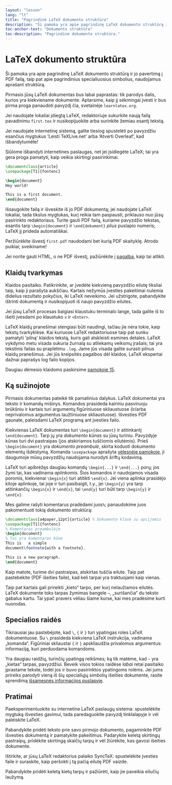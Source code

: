```yaml
---
layout: "lesson"
lang: "lt"
title: "Pagrindinė LaTeX dokumento struktūra"
description: "Ši pamoka yra apie pagrindinę LaTeX dokumento struktūrą ir jo pavertimą į PDF failą, taip pat apie pagrindinius specialiuosius simbolius, naudojamus aprašant struktūrą."
toc-anchor-text: "Dokumento struktūra"
toc-description: "Pagrindinė dokumento struktūra."
---
```


# LaTeX dokumento struktūra

<span
  class="summary">Ši pamoka yra apie pagrindinę LaTeX dokumento struktūrą ir jo pavertimą į PDF failą, taip pat apie pagrindinius specialiuosius simbolius, naudojamus aprašant struktūrą.</span>

Pirmasis jūsų LaTeX dokumentas bus labai paprastas: tik parodys dalis, kurios
yra kiekviename dokumente. Aptarsime, kaip jį sėkmingai įvesti ir bus pirma
proga panaudoti pavyzdį čia, svetainėje `learnlatex.org`.

Jei naudojate lokaliai įdiegtą LaTeX, redaktoriuje sukurkite naują failą
pavadinimu `first.tex` ir nusikopijuokite arba surinkite žemiau esantį tekstą.

Jei naudojate internetinę sistemą, galite tiesiog spustelėti po pavyzdžiu
esančius mygtukus ‘Leisti TeXLive.net’ arba ‘Atverti Overleaf’, kad
išbandytumėte!

<p
  class="hint">Siūlome išbandyti internetines paslaugas, net jei įsidiegėte LaTeX; tai yra gera proga pamatyti, kaip veikia skirtingi pasirinkimai.</p>

```latex
\documentclass{article}
\usepackage[T1]{fontenc}

\begin{document}
Hey world!

This is a first document.
\end{document}
```

Išsaugokite failą ir išveskite iš jo PDF dokumentą; jei naudojate LaTeX
lokaliai, tada tikslus mygtukas, kurį reikia tam paspausti, priklauso nuo
jūsų pasirinkto redaktoriaus.  Turite gauti PDF failą, kuriame pavyzdžio
tekstas, esantis tarp `\begin{document}` ir `\end{dokument}` _plius_ puslapio
numeris; LaTeX jį prideda automatiškai.

Peržiūrėkite išvestį `first.pdf` naudodami bet kurią PDF skaityklę. Atrodo
puikiai; sveikiname!

Jei norite gauti HTML, o ne PDF išvestį, pažiūrėkite į [pagalbą](./help),
kaip tai atlikti.

## Klaidų tvarkymas

Klaidos pasitaiko. Patikrinkite, ar įvedėte kiekvieną pavyzdžio eilutę
tiksliai taip, kaip ji parašyta aukščiau. Kartais nežymūs įvesties pakeitimai
nulemia didelius rezultato pokyčius, iki LaTeX neveikimo. Jei užstrigote,
pabandykite ištrinti dokumentą ir nusikopijuoti iš naujo pavyzdžio eilutes.

Jei jūsų LaTeX procesas baigiasi klaustuku terminalo lange, tada galite iš to
išeiti įvesdami po klaustuko `x` ir `<Enter>`.

LaTeX klaidų pranešimai stengiasi būti naudingi, tačiau jie nėra tokie, kaip
tekstų tvarkyklėse. Kai kuriuose LaTeX redaktoriuose taip pat sunku pamatyti
'pilną' klaidos tekstą, kuris gali atskleisti esmines detales. LaTeX vykdymo
metu visada sukuria žurnalą su atliekamų veiksmų įrašais; tai yra tekstinis
failas su praplėtimu `.log`.  Jame jūs visada galite surasti pilnus klaidų
pranešimus. Jei jūs kreipsitės pagalbos dėl klaidos, LaTeX ekspertai dažnai
paprašys log failo kopijos.

<p
  class="hint">Daugiau dėmesio klaidoms paskirsime <a href="./lesson-15">pamokoje 15</a>.</p>

## Ką sužinojote

Pirmasis dokumentas pateikė tik pamatinius dalykus.
LaTeX dokumentai yra teksto ir komandų mišinys.
Komandos prasideda kairiniu pasviruoju brūkšniu 
ir kartais turi argumentų figūriniuose skliaustuose 
(ir/arba neprivalomus argumentus laužtiniuose skliaustuose).
Išvesties PDF gaunate, paleisdami LaTeX programą ant įvesties failo.

Kiekvienas LaTeX dokumentas turi `\begin{document}` ir atitinkantį `\end{document}`.
Tarp jų yra *dokumento kūnas* su jūsų turiniu.
Pavyzdyje kūnas turi dvi pastraipas (jos atskiriamos tuščiomis eilutėmis). 
Prieš `\begin{document}` yra *dokumento preambulė*, 
skirta koduoti dokumento elementų išdėstymą. 
Komanda `\usepackage` aprašyta [vėlesnėje pamokoje](lesson-06), 
ji daugumoje mūsų pavyzdžių naudojama nurodyti šriftų kodavimą.

LaTeX turi apibrėžęs daugiau komandų `\begin{...}` ir `\end{...}` porų; 
jos žymi tai, kas vadinama *aplinkomis*. Šios komandos ir naudojamos visada
poromis, kiekvienai `\begin{x}` turi atitikti `\end{x}`. 
Jei viena aplinka prasidėjo kitoje aplinkoje, tai joje ir turi pasibaigti,
 t.y., jei `\begin{y}` yra tarp atitinkančių `\begin{x}` ir `\end{x}`, 
tai `\end{y}` turi būti tarp `\begin{y}` ir `\end{x}`.

Mes galime rašyti komentarus pradėdami juos`%`; panaudokime juos
pakomentuoti tokią dokumento struktūrą:

```latex
\documentclass[a4paper,12pt]{article} % Dokumento klasė su opcijomis
\usepackage[T1]{fontenc}
% Komentaras preambulėje
\begin{document}
% Tai yra komentaras kūne
This is   a simple
document\footnote{with a footnote}.

This is a new paragraph.
\end{document}
```

Kaip matote, turime dvi pastraipas, atskirtas tuščia eilute. Taip pat
pastebėkite (PDF išeities faile), kad keli tarpai yra traktuojami kaip
vienas.

Taip pat kartais gali prireikti „kieto“ tarpo, per kurį nelaužiamos
eilutės. LaTeX dokumente toks tarpas žymimas bangele `~`, „surišančia“ du
teksto gabalus kartu. Tai ypač pravers vėliau šiame kurse, kai mes pradėsime
kurti nuorodas.

## Specialios raidės

Tikriausiai jau pastebėjote, kad ``\``, `{` ir `}` turi ypatingas roles LaTeX
dokumentuose. Su ``\`` prasideda kiekviena LaTeX instrukcija, vadinama
„komanda“. Figūriniai skliaustai `{` ir `}` apskliaudžia privalomus
argumentus: informaciją, kuri perduodama komandoms.

Yra daugiau raidžių, turinčių ypatingą reikšmes; ką tik matėme, kad `~` yra
„kietas“ tarpas, pavyzdžiui. Beveik visos tokios raidėse _labai_ retai
pasitaiko įprastame tekste, todėl jos ir buvo pasirinktos ypatingoms
rolėms. Jei jums prireiks parodyti vieną iš šių specialiųjų simbolių išeities
dokumente, rasite sprendimą [išsamesnės informacijos puslapyje](more-03).

## Pratimai

Paeksperimentuokite su internetine LaTeX paslaugų sistema: spustelėkite
mygtuką išvesties gavimui, tada paredaguokite pavyzdį tinklalapyje ir vėl
paleiskite LaTeX. 

Pabandykite pridėti teksto prie savo pirmojo dokumento, pagaminkite PDF
išvesties dokumentą ir pamatykite pakeitimus. Padarykite keletą skirtingų
pastraipų, pridėkite skirtingą skaičių tarpų ir vėl žiūrėkite, kas gavosi
išeities dokumente.

Ištirkite, ar jūsų LaTeX redaktorius palaiko SyncTeX: spustelėkite įvesties
faile ir suraskite, kaip peršokti į tą pačią eilutę PDF vaizde. 

Pabandykite pridėti keletą kietų tarpų ir pažiūrėti, kaip jie paveikia
eilučių laužymą.
